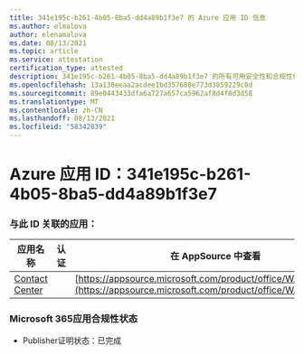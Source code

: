 ```yaml
---
title: 341e195c-b261-4b05-8ba5-dd4a89b1f3e7 的 Azure 应用 ID 信息
ms.author: elmalova
author: elenamalova
ms.date: 08/13/2021
ms.topic: article
ms.service: attestation
certification_type: attested
description: 341e195c-b261-4b05-8ba5-dd4a89b1f3e7 的所有可用安全性和合规性信息。
ms.openlocfilehash: 13a138eeaa2acdee1bd357680e773d3859229c8d
ms.sourcegitcommit: 89e0443433dfa6a727a657ca5962af8d4f8d3d58
ms.translationtype: MT
ms.contentlocale: zh-CN
ms.lasthandoff: 08/13/2021
ms.locfileid: "58342839"
---
```

# <a name="azure-app-id-341e195c-b261-4b05-8ba5-dd4a89b1f3e7"></a>Azure 应用 ID：341e195c-b261-4b05-8ba5-dd4a89b1f3e7


### <a name="apps-associated-with-this-id"></a>与此 ID 关联的应用：
| **应用名称** | **认证** | **在 AppSource 中查看** |
|--------------|---------------|-----------------------|
| [Contact Center](https://docs.microsoft.com/microsoft-365-app-certification/forward/WA200001428) |  | [https://appsource.microsoft.com/product/office/WA200001428](https://appsource.microsoft.com/product/office/WA200001428) |

### <a name="microsoft-365-app-compliance-status"></a>Microsoft 365应用合规性状态
- Publisher证明状态：已完成
